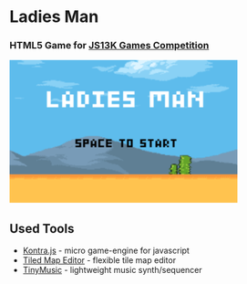 # Ladies Man


### HTML5 Game for [JS13K Games Competition](https://js13kgames.com)
<img src="/screenshot.png"/>

## Used Tools

- [Kontra.js](https://straker.github.io/kontra/) - micro game-engine for javascript
- [Tiled Map Editor](https://www.mapeditor.org/) - flexible tile map editor
- [TinyMusic](https://github.com/kevincennis/TinyMusic) - lightweight music synth/sequencer


